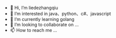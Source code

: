 - 👋 Hi, I’m liedezhangqiu
- 👀 I’m interested in java、python、c#、javascript
- 🌱 I’m currently learning golang
- 💞️ I’m looking to collaborate on ...
- 📫 How to reach me ...

<!---
liedezhangqiu/liedezhangqiu is a ✨ special ✨ repository because its `README.md` (this file) appears on your GitHub profile.
You can click the Preview link to take a look at your changes.
--->
